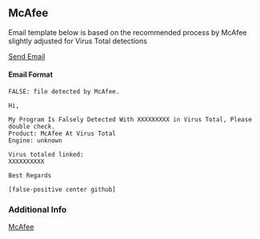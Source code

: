 ## McAfee

Email template below is based on the recommended process by McAfee slightly adjusted for Virus Total detections

[Send Email](mailto:virus_research@avertlabs.com?subject=FALSE%3A%20file%20detected%20by%20McAfee.&body=Hi%2C%0D%0A%0D%0AMy%20Program%20Is%20Falsely%20Detected%20With%20XXXXXXXXX%20in%20Virus%20Total%2C%20Please%20double%20check.%0D%0AProduct%3A%20McAfee%20At%20Virus%20Total%0D%0AEngine%3A%20unknown%0D%0A%0D%0AVirus%20totaled%20linked%3A%0D%0AXXXXXXXXXX%0D%0A%0D%0ABest%20Regards%0D%0A%0D%0A%5Bfalse-positive%20center%20github%5D)

#### Email Format
```
FALSE: file detected by McAfee.
```
```
Hi,

My Program Is Falsely Detected With XXXXXXXXX in Virus Total, Please double check.
Product: McAfee At Virus Total
Engine: unknown

Virus totaled linked:
XXXXXXXXXX

Best Regards

[false-positive center github]
```


### Additional Info
[McAfee](https://service.mcafee.com/webcenter/portal/oracle/webcenter/page/scopedMD/s55728c97_466d_4ddb_952d_05484ea932c6/Page29.jspx?wc.contextURL=%2Fspaces%2Fcp&locale=en-AU&articleId=TS103032&fromSearch=true&platform=&_afrLoop=79259056770818&leftWidth=0%25&showFooter=false&showHeader=false&rightWidth=0%25&centerWidth=100%25#!%40%40%3Fplatform%3D%26showFooter%3Dfalse%26locale%3Den-AU%26fromSearch%3Dtrue%26_afrLoop%3D79259056770818%26articleId%3DTS103032%26leftWidth%3D0%2525%26showHeader%3Dfalse%26wc.contextURL%3D%252Fspaces%252Fcp%26rightWidth%3D0%2525%26centerWidth%3D100%2525%26_adf.ctrl-state%3Dl85rintcf_169)
